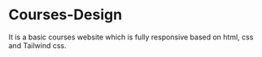 # Courses-Design
It is a basic courses website which is fully responsive based on html, css and Tailwind css.
